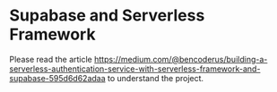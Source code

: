 <!--
title: 'AWS Simple HTTP Endpoint example in NodeJS'
description: 'This template demonstrates how to make a simple HTTP API with Node.js running on AWS Lambda and API Gateway using the Serverless Framework.'
layout: Doc
framework: v3
platform: AWS
language: nodeJS
authorLink: 'https://github.com/serverless'
authorName: 'Serverless, inc.'
authorAvatar: 'https://avatars1.githubusercontent.com/u/13742415?s=200&v=4'
-->

# Supabase and Serverless Framework
Please read the article https://medium.com/@bencoderus/building-a-serverless-authentication-service-with-serverless-framework-and-supabase-595d6d62adaa
to understand the project.
